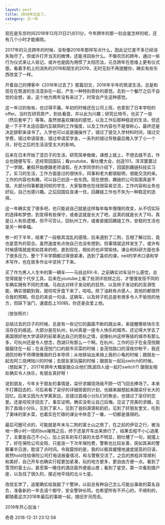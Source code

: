 ```yaml
---
layout: post
title: 2018年过去了。
category: 又一年
---
```



现在是东京时间2018年12月31日21点51分，今年跨年的那一刻会是怎样的呢，还有几个小时才能揭晓。

2017年的元旦跨年的时候，没有像2016年那样写点什么，因此记忆差不多已经消失殆尽了。但或许打开当天的微博，还能寻回些什么。不像农历的跨年，通过一些行为仪式来让人铭记。或许也是因为用惯了太阳历法，元旦跨年在思维上更有仪式感。看着手机上的消失的2018和陌生的2019，无时无刻不再提醒你，确实有些东西改变了一样。

开着自己的博客中《2016年过去了》那篇旧文，2016年半年的筑波生活，总是和现在在筑波的生活混杂在一起，产生一种特别奇妙的感觉。去到一个餐厅之后不自觉的会想，诶，这个地方两年没有来过了，时常会产生这种感觉。

这一年过的匆匆，也过得平庸。年初的时候还在公司上班，也拿到了日本学校的offer。当时在研究房产，到处看盘，并以此为兴趣；研究比特币，也买了一些（然后套牢了）等等。虽然很喜欢赚钱的感觉，以及工作后那种稳定的生活，但还是一下子不太适应国内互联网的工作强度，以及工作内容也不是很称心，最终还是决定辞职来读书了。入学也可以说是骚操作了，错过了提交入学材料时间，错过交学费，错过申请宿舍，错过申请奖学金，一系列的错过导致最后晚入学了小一个月，好在之后的生活没受太大的影响。

后来在日本开始了混日子的生活，研究简单做做，课想上就上，不想去就不去，作业也随便写写，还经常回国玩；看youtube，看吐槽大会，创造101。浑浑噩噩过了一学期，暑假开始便跟老师请假，在大学同学的介绍下，回国到趣链科技实习了。实习的生活，工作方面是过的很快乐，同事和老大都很聪明，很能交流的来。工作的内容也有趣，可以自己创造一些东西。现在想想，趣链的公司氛围真是不错，大部分同事都是同校的学生，大家智商也在线很容易交流，工作内容和业务也好玩，自己也感兴趣。之后回国往良渚一住，回趣链工作也不失为一种稳定的选择。

这一年确实变了很多吧，也只能说自己就是这样每年每年慢慢的改变，从不切实际的选择和梦想，到变得有些保守，或者这就是长大了吧，这真的就是长大了吗，真是让人有些遗憾，但不可否认，回杭州工作，或者直接回趣链工作，安稳的生活也是另一种幸福。

修一的下半年，结束了一段极其混乱的感情，后来遇到了二狗，互相了解过后，竟也是意外的契合。虽然速度有点快自己也没有想到，但事情就这样发生了，或许有时候感情就是突如其来的吧，直到现在，相处的也非常愉快。课业和科研方面也多了很多压力，整个下半学期都过得很紧凑，选到了喜欢的课，neil的学术口语和学术写作，也在居多作业中坚持了下来。

买了作为男人人生中的第一辆车——马自达RX-8，之前确实对车没什么感觉，总觉得就是个代步工具，后来在youtube上看了些测评视频之后，才慢慢发现不同的车确实拥有不同的灵魂。马自达对转子发动机的狂热，以及转子发动机的澎湃性能，确实很戳到我，就咬咬牙盘下来了，哈哈。除了油耗有点感人，其他的都很符合我的预期。但总的来说一句话，这辆车，以及转子机总是有很多令人不愉悦的地方，但踩下油门，速度彪上100码，你还是会爱上他。

（放张照片）

总结过去的日子的时候，总是有一些记忆的画面不断的跳出来，来提醒哪些快乐生活存在的痕迹。大部分是在杭州，杭州真是一座令人快乐的城市。还记得大学去了美国很好地大学读研的前辈表达自己的思杭之情，说像杭州这样等级的城市有那么多，可杭州还是令人想念，西湖只有那么一个啊。在杭州，工作的日子在金茂悦跟猫猫住在一起；在金茂悦门口的超市买菜的时候；金茂悦路口的深夜炒粉干，我还调侃炒粉干师傅很像我的日本导师；从地铁站出来骑上我的小龟的时候；跟朋友一起去阿三烧烤陆川的时候；去朋友家玩猫的时候；跟朋友一起玩switch的时候。（想起来了，2017年跨年大概是跟众众他们筑波四人组一起打switch?) 跟朋友相处确实令人快乐，有朋友真好呀！

说到朋友，今年关于朋友的事情是，梁仔求婚现场我不顾一切飞回去捧场了。本来不打算回去的，可后来看了梁仔的详细周密的计划，也越来越想起来跟梁仔长大的回忆。后来又因为大学离家远，总错过昌城小分队们的聚会，也错过了梁仔的恋爱。还是咬咬牙回去了。事实证明，确实没有让自己后悔。见证了完美的求婚，见到了昌城小分队，见到了家人，见到了爸妈源源和奶奶，见到了好朋友奎文，吃到了美味的家乡菜，也着实在忙碌的课业中休息了一番，一切都是值得的。

最后可圈可点的，可能就是年末与二狗的富士山之旅了，在之前的伊豆之行，被当地一俩小时一班的bus摧残之后，终于还是开车出来旅行了，结果去程不小心追尾了，主要是自己不小心，加上前车刹车灯装的太低不明显，刚吐槽了一句，就撞上了，好在保险公司全陪，只是涨一下次年保险费，警察也比较友善，突如其来的警察署半日游，耽误了点时间。令我震惊的是，我的以极其缓慢地速度提高的日语，居然hold住给保险公司打电话报备情况，和与警察交流了。之后的旅程非常顺利和美好，自己开车也确实行程更加紧凑，玩的地方更多，更自由方便一点。看到了雪顶的富士山，甚至第一晚住的酒店窗外便是山景；看到了星空，第一次看到猎户座，以及找了很久的，接近地平线的北斗七星。

改信玄学了，追尾确实给我敲了个警钟，以前总有种自己怎么可能出事故的莫名自负，准备新的一年去请个御守，安全警钟长鸣。也希望所有不开心的，不顺利的，都随着这次2018年最后的事故一起，随旧岁月而去。

2019年开心加油！




奇奇
2018-12-31 23:12:58


